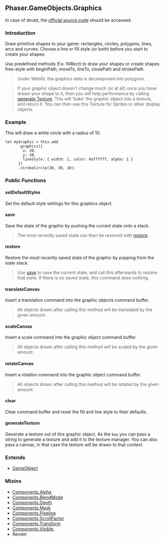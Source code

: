 ## Phaser.GameObjects.Graphics

In case of doubt, the [official source code](https://github.com/photonstorm/phaser) should be accessed.

### Introduction

Draw primitive shapes to your game: rectangles, circles, polygons, lines, arcs and curves.
Choose a line or fill style (or both) before you start to create your shapes.

Use predefined methods (f.e. fillRect) to draw your shapes or create shapes free-style with
beginPath, moveTo, lineTo, closePath and strokePath.

> Under WebGL the graphics data is decomposed into polygons.

> If your graphic object doesn't change much (or at all) once you have drawn your shape to it, then you will help performance by calling [generate Texture](https://github.com/digitsensitive/phaser3-typescript/blob/master/slides/cheatsheets/gameobjects/graphics.md#generatetexture).
> This will 'bake' the graphic object into a texture, and return it. You can then use this Texture for Sprites or other display objects.

### Example

This will draw a white circle with a radius of 10.

```
let myGraphic = this.add
      .graphics({
        x: 20,
        y: 20,
        lineStyle: { width: 1, color: 0xffffff, alpha: 1 }
      })
      .strokeCircle(30, 30, 10);
```

### Public Functions

#### setDefaultStyles

Set the default style settings for this graphics object.

#### save

Save the state of the graphic by pushing the current state onto a stack.

> The most recently saved state can then be restored with [restore](https://github.com/digitsensitive/phaser3-typescript/blob/master/slides/cheatsheets/gameobjects/graphics.md#restore).

#### restore

Restore the most recently saved state of the graphic by popping from the state stack.

> Use [save](https://github.com/digitsensitive/phaser3-typescript/blob/master/slides/cheatsheets/gameobjects/graphics.md#save) to save the current state, and call this afterwards to restore that state.
> If there is no saved state, this command does nothing.

#### translateCanvas

Insert a translation command into the graphic objects command buffer.

> All objects drawn after calling this method will be translated by the given amount.

#### scaleCanvas

Insert a scale command into the graphic object command buffer.

> All objects drawn after calling this method will be scaled by the given amount.

#### rotateCanvas

Insert a rotation command into the graphic object command buffer.

> All objects drawn after calling this method will be rotated by the given amount.

#### clear

Clear command buffer and reset the fill and line style to their defaults.

#### generateTexture

Generate a texture out of this graphic object. As the `key` you can pass a string to generate a texture
and add it to the texture manager. You can also pass a canvas, in that case the texture will be drawn to that context.

### Extends

- [GameObject](https://github.com/digitsensitive/phaser3-typescript/blob/master/slides/cheatsheets/gameobjects/gameobject.md)

### Mixins

- [Components.Alpha](https://github.com/digitsensitive/phaser3-typescript/blob/master/slides/cheatsheets/gameobjects/components/alpha.md)
- [Components.BlendMode](https://github.com/digitsensitive/phaser3-typescript/blob/master/slides/cheatsheets/gameobjects/components/blend-mode.md)
- [Components.Depth](https://github.com/digitsensitive/phaser3-typescript/blob/master/slides/cheatsheets/gameobjects/components/depth.md)
- [Components.Mask](https://github.com/digitsensitive/phaser3-typescript/blob/master/slides/cheatsheets/gameobjects/components/mask.md)
- [Components.Pipeline](https://github.com/digitsensitive/phaser3-typescript/blob/master/slides/cheatsheets/gameobjects/components/pipeline.md)
- [Components.ScrollFactor](https://github.com/digitsensitive/phaser3-typescript/blob/master/slides/cheatsheets/gameobjects/components/scroll-factor.md)
- [Components.Transform](https://github.com/digitsensitive/phaser3-typescript/blob/master/slides/cheatsheets/gameobjects/components/transform.md)
- [Components.Visible](https://github.com/digitsensitive/phaser3-typescript/blob/master/slides/cheatsheets/gameobjects/components/visible.md),
- Render
